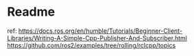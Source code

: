# Readme

ref:
https://docs.ros.org/en/humble/Tutorials/Beginner-Client-Libraries/Writing-A-Simple-Cpp-Publisher-And-Subscriber.html
https://github.com/ros2/examples/tree/rolling/rclcpp/topics